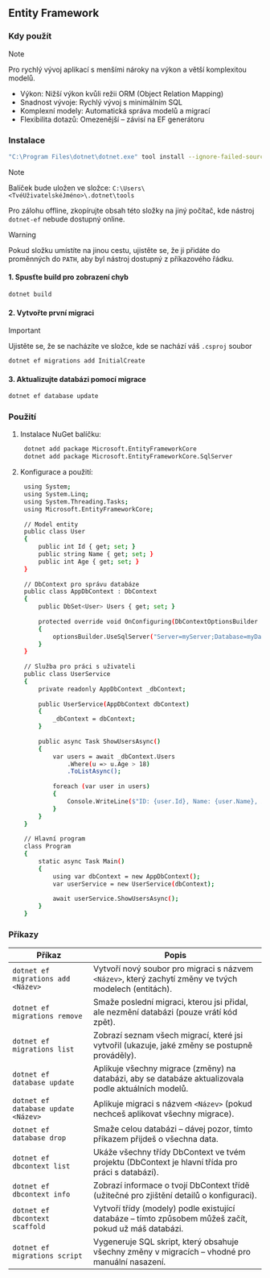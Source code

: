 ## Entity Framework

### Kdy použít

> [!NOTE]
> Pro rychlý vývoj aplikací s menšími nároky na výkon a větší komplexitou modelů.

- Výkon: Nižší výkon kvůli režii ORM (Object Relation Mapping)
- Snadnost vývoje: Rychlý vývoj s minimálním SQL
- Komplexní modely: Automatická správa modelů a migrací
- Flexibilita dotazů: Omezenější – závisí na EF generátoru

### Instalace

```bash
"C:\Program Files\dotnet\dotnet.exe" tool install --ignore-failed-sources --global dotnet-ef
```

> [!NOTE]
> Balíček bude uložen ve složce: `C:\Users\<TvéUživatelskéJméno>\.dotnet\tools`
>
> Pro zálohu offline, zkopírujte obsah této složky na jiný počítač, kde nástroj `dotnet-ef` nebude dostupný online.
>
> >[!Warning]
> > Pokud složku umístíte na jinou cestu, ujistěte se, že ji přidáte do proměnných do `PATH`, aby byl nástroj dostupný z příkazového řádku.

#### 1. Spusťte build pro zobrazení chyb

```bash
dotnet build
```

#### 2. Vytvořte první migraci

> [!IMPORTANT]
> Ujistěte se, že se nacházíte ve složce, kde se nachází váš `.csproj` soubor

```bash
dotnet ef migrations add InitialCreate
```

#### 3. Aktualizujte databázi pomocí migrace

```bash
dotnet ef database update
```

### Použití

1. Instalace NuGet balíčku:

   ```bash
	dotnet add package Microsoft.EntityFrameworkCore
	dotnet add package Microsoft.EntityFrameworkCore.SqlServer
   ```
   
2. Konfigurace a použití:

   ```bash
    using System;
    using System.Linq;
    using System.Threading.Tasks;
    using Microsoft.EntityFrameworkCore;
    
    // Model entity
    public class User
    {
        public int Id { get; set; }
        public string Name { get; set; }
        public int Age { get; set; }
    }
    
    // DbContext pro správu databáze
    public class AppDbContext : DbContext
    {
        public DbSet<User> Users { get; set; }
    
        protected override void OnConfiguring(DbContextOptionsBuilder optionsBuilder)
        {
            optionsBuilder.UseSqlServer("Server=myServer;Database=myDatabase;User Id=myUser;Password=myPassword;");
        }
    }
    
    // Služba pro práci s uživateli
    public class UserService
    {
        private readonly AppDbContext _dbContext;
    
        public UserService(AppDbContext dbContext)
        {
            _dbContext = dbContext;
        }
    
        public async Task ShowUsersAsync()
        {
            var users = await _dbContext.Users
                .Where(u => u.Age > 18)
                .ToListAsync();
    
            foreach (var user in users)
            {
                Console.WriteLine($"ID: {user.Id}, Name: {user.Name}, Age: {user.Age}");
            }
        }
    }
    
    // Hlavní program
    class Program
    {
        static async Task Main()
        {
            using var dbContext = new AppDbContext();
            var userService = new UserService(dbContext);
    
            await userService.ShowUsersAsync();
        }
    }
   ```


### Příkazy

| **Příkaz**                         | **Popis**                                                                                      |
|------------------------------------|------------------------------------------------------------------------------------------------|
| `dotnet ef migrations add <Název>` | Vytvoří nový soubor pro migraci s názvem `<Název>`, který zachytí změny ve tvých modelech (entitách). |
| `dotnet ef migrations remove`      | Smaže poslední migraci, kterou jsi přidal, ale nezmění databázi (pouze vrátí kód zpět).         |
| `dotnet ef migrations list`        | Zobrazí seznam všech migrací, které jsi vytvořil (ukazuje, jaké změny se postupně prováděly).   |
| `dotnet ef database update`        | Aplikuje všechny migrace (změny) na databázi, aby se databáze aktualizovala podle aktuálních modelů. |
| `dotnet ef database update <Název>`| Aplikuje migraci s názvem `<Název>` (pokud nechceš aplikovat všechny migrace).                 |
| `dotnet ef database drop`          | Smaže celou databázi – dávej pozor, tímto příkazem přijdeš o všechna data.                     |
| `dotnet ef dbcontext list`         | Ukáže všechny třídy DbContext ve tvém projektu (DbContext je hlavní třída pro práci s databází).|
| `dotnet ef dbcontext info`         | Zobrazí informace o tvojí DbContext třídě (užitečné pro zjištění detailů o konfiguraci).        |
| `dotnet ef dbcontext scaffold`     | Vytvoří třídy (modely) podle existující databáze – tímto způsobem můžeš začít, pokud už máš databázi. |
| `dotnet ef migrations script`      | Vygeneruje SQL skript, který obsahuje všechny změny v migracích – vhodné pro manuální nasazení. |